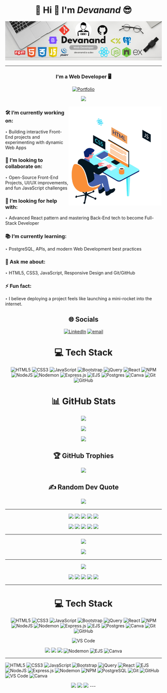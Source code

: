 <h1 align="center">💫 Hi 👋 I'm  <em>Devanand</em>  😎</h1>

<p align="center">
  
  <img src="./assets/Banner.png" alt="Banner"/>
  
</p>

<hr/>

<div align="center">

### **I'm a Web Developer 🖥️**
  
[![Portfolio](https://img.shields.io/badge/Portfolio-Visit%20Now-1abc9c?style=for-the-badge)](https://devanand.is-a.dev)

![](https://komarev.com/ghpvc/?username=Devanand-official&style=for-the-badge)

<img align="right" width="300" src="./assets/Web-Developer.gif" alt="Animation" />

</div>

### 🛠️ I’m currently working on:

‣ Building interactive Front-End projects and experimenting with dynamic Web Apps

### 🤝 I’m looking to collaborate on:

‣ Open-Source Front-End Projects, UI/UX improvements, and fun JavaScript challenges

### 🧠 I’m looking for help with:

‣ Advanced React pattern and mastering Back-End tech to become Full-Stack Developer

### 📚 I’m currently learning:

‣ PostgreSQL, APIs, and modern Web Development best practices

### 💬 Ask me about:

‣ HTML5, CSS3, JavaScript, Responsive Design and Git/GitHub

### ⚡ Fun fact:

‣ I believe deploying a project feels like launching a mini-rocket into the internet.

<div align="center">

## 🌐 Socials

[![LinkedIn](https://img.shields.io/badge/LinkedIn-%230077B5.svg?logo=linkedin&logoColor=white)](https://www.linkedin.com/in/devanand-online/) [![email](https://img.shields.io/badge/Email-D14836?logo=gmail&logoColor=white)](mailto:s.devanand.official@gmail.com)

# 💻 Tech Stack

![HTML5](https://img.shields.io/badge/html5-%23E34F26.svg?style=for-the-badge&logo=html5&logoColor=white) ![CSS3](https://img.shields.io/badge/css3-%231572B6.svg?style=for-the-badge&logo=css3&logoColor=white) ![JavaScript](https://img.shields.io/badge/javascript-%23323330.svg?style=for-the-badge&logo=javascript&logoColor=%23F7DF1E) ![Bootstrap](https://img.shields.io/badge/bootstrap-%238511FA.svg?style=for-the-badge&logo=bootstrap&logoColor=white) ![jQuery](https://img.shields.io/badge/jquery-%230769AD.svg?style=for-the-badge&logo=jquery&logoColor=white) ![React](https://img.shields.io/badge/react-%2320232a.svg?style=for-the-badge&logo=react&logoColor=%2361DAFB) ![NPM](https://img.shields.io/badge/NPM-%23CB3837.svg?style=for-the-badge&logo=npm&logoColor=white) ![NodeJS](https://img.shields.io/badge/node.js-6DA55F?style=for-the-badge&logo=node.js&logoColor=white) ![Nodemon](https://img.shields.io/badge/NODEMON-%23323330.svg?style=for-the-badge&logo=nodemon&logoColor=%BBDEAD) ![Express.js](https://img.shields.io/badge/express.js-%23404d59.svg?style=for-the-badge&logo=express&logoColor=%2361DAFB) ![EJS](https://img.shields.io/badge/ejs-%23B4CA65.svg?style=for-the-badge&logo=ejs&logoColor=black) ![Postgres](https://img.shields.io/badge/postgres-%23316192.svg?style=for-the-badge&logo=postgresql&logoColor=white) ![Canva](https://img.shields.io/badge/Canva-%2300C4CC.svg?style=for-the-badge&logo=Canva&logoColor=white) ![Git](https://img.shields.io/badge/git-%23F05033.svg?style=for-the-badge&logo=git&logoColor=white) ![GitHub](https://img.shields.io/badge/github-%23121011.svg?style=for-the-badge&logo=github&logoColor=white)

<div/>
  
# 📊 GitHub Stats

<div align="center">

![](https://github-readme-stats.vercel.app/api?username=Devanand-official&theme=dark&hide_border=false&include_all_commits=false&count_private=false)

![](https://nirzak-streak-stats.vercel.app/?user=Devanand-official&theme=dark&hide_border=false)

![](https://github-readme-stats.vercel.app/api/top-langs/?username=Devanand-official&theme=dark&hide_border=false&include_all_commits=false&count_private=false&layout=compact)

<div/>

## 🏆 GitHub Trophies

![](https://github-profile-trophy.vercel.app/?username=Devanand-official&theme=radical&no-frame=false&no-bg=true&margin-w=4)

## ✍️ Random Dev Quote

![](https://quotes-github-readme.vercel.app/api?type=horizontal&theme=radical)

---

<p align="center">
  <img src="https://cdn.jsdelivr.net/gh/devicons/devicon/icons/html5/html5-original.svg" width="50" />
  <img src="https://cdn.jsdelivr.net/gh/devicons/devicon/icons/css3/css3-original.svg" width="50" />
  <img src="https://cdn.jsdelivr.net/gh/devicons/devicon/icons/bootstrap/bootstrap-original.svg" width="50" />
  <img src="https://cdn.jsdelivr.net/gh/devicons/devicon/icons/javascript/javascript-original.svg" width="45" />
  <img src="https://cdn.jsdelivr.net/gh/devicons/devicon/icons/react/react-original.svg" width="50" />
</p>
<p align="center">
  <img src="https://cdn.jsdelivr.net/gh/devicons/devicon/icons/nodejs/nodejs-original.svg" width="50" />
  <img src="https://cdn.jsdelivr.net/gh/devicons/devicon/icons/express/express-original.svg" width="50" />
  <img src="https://cdn.jsdelivr.net/gh/devicons/devicon/icons/postgresql/postgresql-original.svg" width="50" />
  <img src="https://cdn.jsdelivr.net/gh/devicons/devicon/icons/git/git-original.svg" width="50" />
  <img src="https://cdn.jsdelivr.net/gh/devicons/devicon/icons/github/github-original.svg" width="50" />
</p>

---

<p align="center">
  <img src="https://skillicons.dev/icons?i=html,css,bootstrap,js,react" />
</p>
<p align="center">
  <img src="https://skillicons.dev/icons?i=nodejs,express,postgres,git,github,vscode" />
</p>


---

<p align="center">
  <img src="https://readme-typing-svg.herokuapp.com?font=Fira+Code&size=18&color=00F7FF&center=true&vCenter=true&width=250&lines=💻+TECH+STACK" />
</p>

<p align="center">
  <img src="https://img.icons8.com/color/96/html-5.png" width="60" />
  <img src="https://img.icons8.com/color/96/css3.png" width="60" />
  <img src="https://img.icons8.com/color/96/bootstrap.png" width="60" />
  <img src="https://img.icons8.com/color/96/javascript.png" width="60" />
  <img src="https://img.icons8.com/color/96/react-native.png" width="60" />
</p>

---

# 💻 Tech Stack

![HTML5](https://skillicons.dev/icons?i=html)
![CSS3](https://skillicons.dev/icons?i=css)
![JavaScript](https://skillicons.dev/icons?i=js)
![Bootstrap](https://skillicons.dev/icons?i=bootstrap)
![jQuery](https://skillicons.dev/icons?i=jquery)
![React](https://skillicons.dev/icons?i=react)
![NPM](https://skillicons.dev/icons?i=npm)
![NodeJS](https://skillicons.dev/icons?i=nodejs)
![Nodemon](https://skillicons.dev/icons?i=nodemon)
![Express.js](https://skillicons.dev/icons?i=express)
![EJS](https://skillicons.dev/icons?i=ejs)
![Postgres](https://skillicons.dev/icons?i=postgres)
![Canva](https://skillicons.dev/icons?i=canva)
![Git](https://skillicons.dev/icons?i=git)
![GitHub](https://skillicons.dev/icons?i=github)

![VS Code](https://skillicons.dev/icons?i=vscode)
<!-- Additional icons not available in skillicons -->
<img src="https://img.shields.io/badge/Nodemon-76D04B?style=for-the-badge&logo=nodemon&logoColor=white" />
<img src="https://img.shields.io/badge/EJS-8BC34A?style=for-the-badge&logo=ejs&logoColor=black" />
<img src="https://img.shields.io/badge/Canva-%2300C4CC.svg?style=for-the-badge&logo=Canva&logoColor=white" />

<!-- Additional icons matching Skillicons style -->

<img height="48px" src="https://cdn.simpleicons.org/nodemon/76D04B" alt="Nodemon"/>
<img height="48px" src="https://cdn.simpleicons.org/ejs/8BC34A" alt="EJS"/>
<img height="48px" src="https://cdn.simpleicons.org/canva/00C4CC" alt="Canva"/>

---

<p align="left">

<!-- Frontend -->
<img height="48px" src="https://cdn.simpleicons.org/html5/E34F26" alt="HTML5"/>
<img height="48px" src="https://cdn.simpleicons.org/css3/1572B6" alt="CSS3"/>
<img height="48px" src="https://cdn.simpleicons.org/javascript/F7DF1E" alt="JavaScript"/>
<img height="48px" src="https://cdn.simpleicons.org/bootstrap/7952B3" alt="Bootstrap"/>
<img height="48px" src="https://cdn.simpleicons.org/jquery/0769AD" alt="jQuery"/>
<img height="48px" src="https://cdn.simpleicons.org/react/61DAFB" alt="React"/>
<img height="48px" src="https://cdn.simpleicons.org/ejs/8BC34A" alt="EJS"/>

<!-- Backend -->
<img height="48px" src="https://cdn.simpleicons.org/node.js/339933" alt="NodeJS"/>
<img height="48px" src="https://cdn.simpleicons.org/express/000000" alt="Express.js"/>
<img height="48px" src="https://cdn.simpleicons.org/nodemon/76D04B" alt="Nodemon"/>
<img height="48px" src="https://cdn.simpleicons.org/npm/CB3837" alt="NPM"/>
<img height="48px" src="https://cdn.simpleicons.org/postgresql/4169E1" alt="PostgreSQL"/>

<!-- Tools -->
<img height="48px" src="https://cdn.simpleicons.org/git/F05032" alt="Git"/>
<img height="48px" src="https://cdn.simpleicons.org/github/ffffff" alt="GitHub"/>
<img height="48px" src="https://cdn.simpleicons.org/visualstudiocode/007ACC" alt="VS Code"/>
<img height="48px" src="https://cdn.simpleicons.org/canva/00C4CC" alt="Canva"/>

</p>
  <img src="https://cdn.jsdelivr.net/gh/devicons/devicon/icons/vscode/vscode-original.svg" height="55" />
<img src="https://cdn.jsdelivr.net/gh/devicons/devicon/icons/css3/css3-plain.svg" height="55" />
  <img src="https://cdn.jsdelivr.net/gh/devicons/devicon/icons/express/express-original.svg" height="55" />
---
